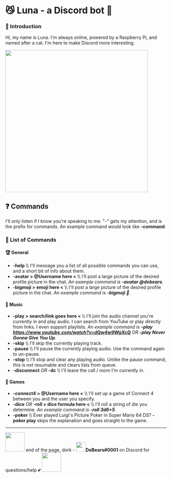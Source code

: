 # 😼 Luna - a Discord bot 🤖

### 👋 Introduction
Hi, my name is Luna. I'm always online, powered by a Raspberry Pi, and named after a cat. I'm here to make Discord more interesting.

<img src="https://i.postimg.cc/Mxy02WK3/1498072245896.png" width="445"/>

## ❓ Commands
I'll only listen if I know you're speaking to me. "-" gets my attention, and is the prefix for commands. An example command would look like **-command**.

### 📔 List of Commands
#### 🏆 General
- **-help** \\\ I'll message you a list of all possible commands you can use, and a short bit of info about them.
- **-avatar > @Username here <** \\\ I'll post a large picture of the desired profile picture in the chat. *An example command is **-avatar @debears**.*
- **-bigmoji > emoji here <** \\\ I'll post a large picture of the desired profile picture in the chat. *An example command is **-bigmoji 🎃**.*

#### 🎹 Music
- **-play > search/link goes here <** \\\ I'll join the audio channel you're currently in and play audio. I can search from YouTube or play directly from links. I even support playlists. *An example command is **-play https://www.youtube.com/watch?v=dQw4w9WgXcQ** OR **-play Never Gonna Give You Up**.*
- **-skip** \\\ I'll skip the currently playing track.
- **-pause** \\\ I'll pause the currently playing audio. Use the command again to un-pause.
- **-stop** \\\ I'll stop and clear any playing audio. Unlike the pause command, this is not resumable and clears lists from queue.
- **-disconnect** *OR* **-dc** \\\ I'll leave the call / room I'm currently in.

#### 🎲 Games
- **-connect4 > @Username here <** \\\ I'll set up a game of Connect 4 between you and the user you specify.
- **-dice** *OR* **-roll > dice formula here <** \\\ I'll roll a string of die you determine. *An example command is **-roll 3d6+5**.*
- **-poker** \\\ Ever played Luigi's Picture Poker in Super Mario 64 DS? **-poker play** skips the explanation and goes straight to the game.

___
<img src="https://i.postimg.cc/0Q6P9ZKM/disapproving-lakitu.gif" width="60"/> end of the page, dork	-	<img src="https://i.postimg.cc/jdbbyY3Z/1544979629657.gif" width="30"/>**DeBears#0001** on Discord for questions/help 💕 <img src="https://i.postimg.cc/0Q6P9ZKM/disapproving-lakitu.gif" width="60"/>
